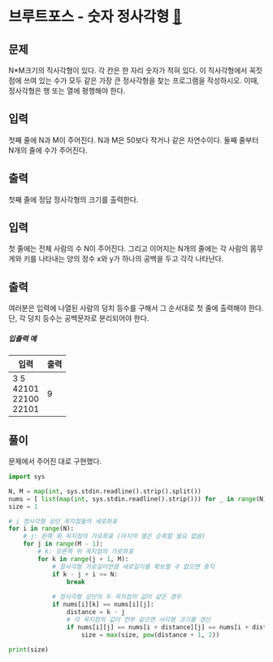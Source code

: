 # 브루트포스 - 숫자 정사각형 [🔗](https://www.acmicpc.net/problem/1051)

## 문제

N*M크기의 직사각형이 있다. 각 칸은 한 자리 숫자가 적혀 있다. 이 직사각형에서 꼭짓점에 쓰여 있는 수가 모두 같은 가장 큰 정사각형을 찾는 프로그램을 작성하시오. 이때, 정사각형은 행 또는 열에 평행해야 한다.

## 입력

첫째 줄에 N과 M이 주어진다. N과 M은 50보다 작거나 같은 자연수이다. 둘째 줄부터 N개의 줄에 수가 주어진다.

## 출력

첫째 줄에 정답 정사각형의 크기를 출력한다.

## 입력

첫 줄에는 전체 사람의 수 N이 주어진다. 그리고 이어지는 N개의 줄에는 각 사람의 몸무게와 키를 나타내는 양의 정수 x와 y가 하나의 공백을 두고 각각 나타난다.

## 출력

여러분은 입력에 나열된 사람의 덩치 등수를 구해서 그 순서대로 첫 줄에 출력해야 한다. 단, 각 덩치 등수는 공백문자로 분리되어야 한다.

##### 입출력 예

| 입력                                 | 출력 |
| ------------------------------------ | ---- |
| 3 5<br />42101<br />22100<br />22101 | 9    |

## 풀이

문제에서 주어진 대로 구현했다.

```python
import sys

N, M = map(int, sys.stdin.readline().strip().split())
nums = [ list(map(int, sys.stdin.readline().strip())) for _ in range(N) ]
size = 1

# i 정사각형 상단 꼭지점들의 세로좌표
for i in range(N):
    # j: 왼쪽 위 꼭지점의 가로좌표 (마지막 열은 순회할 필요 없음)
    for j in range(M - 1):
        # k: 오른쪽 위 꼭지점의 가로좌표
        for k in range(j + 1, M):
            # 정사각형 가로길이만큼 세로길이를 확보할 수 없으면 중지
            if k - j + i >= N:
                break
            
            # 정사각형 상단의 두 꼭지점의 값이 같은 경우
            if nums[i][k] == nums[i][j]:
                distance = k - j
                # 각 꼭지점의 값이 전부 같으면 사각형 크기를 갱신
                if nums[i][j] == nums[i + distance][j] == nums[i + distance][k]:
                    size = max(size, pow(distance + 1, 2))
                    
print(size)
```

